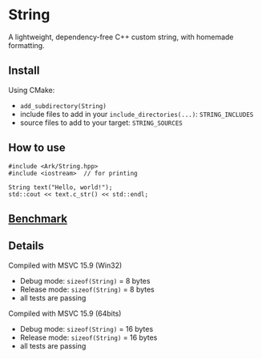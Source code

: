 # String
A lightweight, dependency-free C++ custom string, with homemade formatting.

## Install

Using CMake:
* `add_subdirectory(String)`
* include files to add in your `include_directories(...)`: `STRING_INCLUDES`
* source files to add to your target: `STRING_SOURCES`

## How to use

~~~~{.cpp}
#include <Ark/String.hpp>
#include <iostream>  // for printing

String text("Hello, world!");
std::cout << text.c_str() << std::endl;
~~~~

## [Benchmark](http://quick-bench.com/DYwVJg3S2xX-WIz9ZZruTghxb5A)

## Details

Compiled with MSVC 15.9 (Win32)
* Debug mode: `sizeof(String)` = 8 bytes
* Release mode: `sizeof(String)` = 8 bytes
* all tests are passing

Compiled with MSVC 15.9 (64bits)
* Debug mode: `sizeof(String)` = 16 bytes
* Release mode: `sizeof(String)` = 16 bytes
* all tests are passing